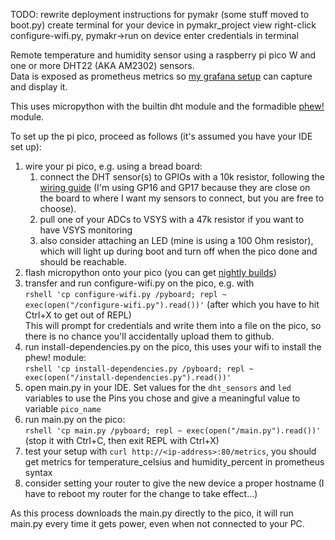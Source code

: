 TODO: rewrite deployment instructions for pymakr (some stuff moved to boot.py)
create terminal for your device in pymakr_project view
right-click configure-wifi.py, pymakr->run on device
enter credentials in terminal

Remote temperature and humidity sensor using a raspberry pi pico W and one or more DHT22 (AKA AM2302) sensors.  
Data is exposed as prometheus metrics so [my grafana setup](https://github.com/SoongJr/internet-pi) can capture and display it.  

This uses micropython with the builtin dht module and the formadible [phew!](https://pypi.org/project/micropython-phew/) module.

To set up the pi pico, proceed as follows (it's assumed you have your IDE set up):
1. wire your pi pico, e.g. using a bread board:
   1. connect the DHT sensor(s) to GPIOs with a 10k resistor, following the [wiring guide](https://learn.adafruit.com/dht/connecting-to-a-dhtxx-sensor) (I'm using GP16 and GP17 because they are close on the board to where I want my sensors to connect, but you are free to choose).  
   2. pull one of your ADCs to VSYS with a 47k resistor if you want to have VSYS monitoring  
   3. also consider attaching an LED (mine is using a 100 Ohm resistor), which will light up during boot and turn off when the pico done and should be reachable.  
2. flash micropython onto your pico (you can get [nightly builds](https://micropython.org/download/rp2-pico-w/))
3. transfer and run configure-wifi.py on the pico, e.g. with  
   `rshell 'cp configure-wifi.py /pyboard; repl ~ exec(open("/configure-wifi.py").read())'` (after which you have to hit Ctrl+X to get out of REPL)  
   This will prompt for credentials and write them into a file on the pico, so there is no chance you'll accidentally upload them to github.
4. run install-dependencies.py on the pico, this uses your wifi to install the phew! module:  
   `rshell 'cp install-dependencies.py /pyboard; repl ~ exec(open("/install-dependencies.py").read())'`
5. open main.py in your IDE. Set values for the `dht_sensors` and `led` variables to use the Pins you chose and give a meaningful value to variable `pico_name`
6. run main.py on the pico:  
   `rshell 'cp main.py /pyboard; repl ~ exec(open("/main.py").read())'` (stop it with Ctrl+C, then exit REPL with Ctrl+X)  
7. test your setup with `curl http://<ip-address>:80/metrics`, you should get metrics for temperature_celsius and humidity_percent in prometheus syntax
8. consider setting your router to give the new device a proper hostname (I have to reboot my router for the change to take effect...)

As this process downloads the main.py directly to the pico, it will run main.py every time it gets power, even when not connected to your PC.  
